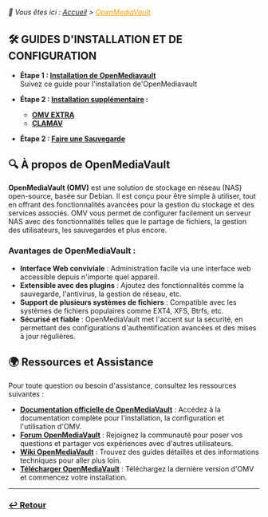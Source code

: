 <link rel="stylesheet" type="text/css" href="../../assets/css/principal-theme.css">

###### 📂 Vous êtes ici : [Accueil](../../index.md) > <a href="." style="color: #ff9900; text-decoration: underline;">OpenMediaVault</a>

## 🛠️ GUIDES D'INSTALLATION ET DE CONFIGURATION

- **Étape 1 : [Installation de OpenMediavault](installation-omv)**  
Suivez ce guide pour l'installation de'OpenMediavault

- **Étape 2 : [Installation supplémentaire](omvextra.md) :**
  - **[OMV EXTRA](omvextra.md)**
  - **[CLAMAV]()**

- **Étape 2 : [Faire une Sauvegarde](omvclef)**

## 🔍 À propos de OpenMediaVault

**OpenMediaVault (OMV)** est une solution de stockage en réseau (NAS) open-source, basée sur Debian. Il est conçu pour être simple à utiliser, tout en offrant des fonctionnalités avancées pour la gestion du stockage et des services associés. OMV vous permet de configurer facilement un serveur NAS avec des fonctionnalités telles que le partage de fichiers, la gestion des utilisateurs, les sauvegardes et plus encore.

### Avantages de OpenMediaVault :
- **Interface Web conviviale** : Administration facile via une interface web accessible depuis n'importe quel appareil.
- **Extensible avec des plugins** : Ajoutez des fonctionnalités comme la sauvegarde, l'antivirus, la gestion de réseau, etc.
- **Support de plusieurs systèmes de fichiers** : Compatible avec les systèmes de fichiers populaires comme EXT4, XFS, Btrfs, etc.
- **Sécurisé et fiable** : OpenMediaVault met l'accent sur la sécurité, en permettant des configurations d'authentification avancées et des mises à jour régulières.

## 🌍 Ressources et Assistance

Pour toute question ou besoin d'assistance, consultez les ressources suivantes :

- **[Documentation officielle de OpenMediaVault](https://www.openmediavault.org/wiki/)** : Accédez à la documentation complète pour l'installation, la configuration et l'utilisation d'OMV.
- **[Forum OpenMediaVault](https://forum.openmediavault.org/)** : Rejoignez la communauté pour poser vos questions et partager vos expériences avec d'autres utilisateurs.
- **[Wiki OpenMediaVault](https://github.com/openmediavault/openmediavault/wiki)** : Trouvez des guides détaillés et des informations techniques pour aller plus loin.
- **[Télécharger OpenMediaVault](https://www.openmediavault.org/download.html)** : Téléchargez la dernière version d'OMV et commencez votre installation.

---

### **[↩️ Retour](../../index.md)**
